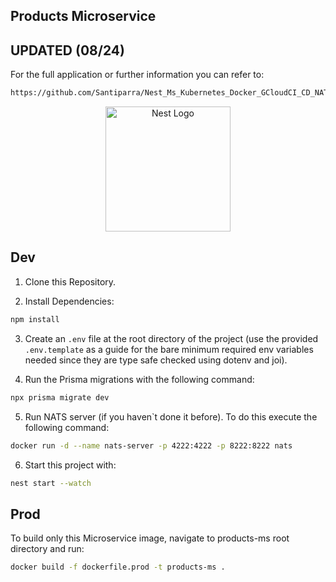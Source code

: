 ## Products Microservice
## UPDATED (08/24)

For the full application or further information you can refer to:
```bash
https://github.com/Santiparra/Nest_Ms_Kubernetes_Docker_GCloudCI_CD_NATS
```

<p align="center">
  <a href="http://nestjs.com/" target="blank"><img src="https://nestjs.com/img/logo-small.svg" width="200" alt="Nest Logo" /></a>
</p>

## Dev

1. Clone this Repository.

2. Install Dependencies:
```bash
npm install
```

3. Create an `.env` file at the root directory of the project (use the provided `.env.template` as a guide for the bare minimum required env variables needed since they are type safe checked using dotenv and joi).

4. Run the Prisma migrations with the following command:
 ```bash
npx prisma migrate dev
```

5. Run NATS server (if you haven`t done it before). To do this execute the following command: 
```bash
docker run -d --name nats-server -p 4222:4222 -p 8222:8222 nats
```

6. Start this project with:
```bash
nest start --watch
```

## Prod

To build only this Microservice image, navigate to products-ms root directory and run:

```bash
docker build -f dockerfile.prod -t products-ms .
```